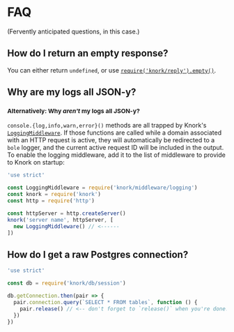# FAQ

(Fervently anticipated questions, in this case.) 

## How do I return an empty response?

You can either return `undefined`, or use
[`require('knork/reply').empty()`](./reference/reply.md#replyemptycode--response).

## Why are my logs all JSON-y?
### <small>Alternatively: Why _aren't_ my logs all JSON-y?</small>

`console.{log,info,warn,error}()` methods are all trapped by Knork's
[`LoggingMiddleware`][ref-logging]. If those functions are called while a
domain associated with an HTTP request is active, they will automatically be
redirected to a `bole` logger, and the current active request ID will be
included in the output. To enable the logging middleware, add it to the
list of middleware to provide to Knork on startup:

```javascript
'use strict'

const LoggingMiddleware = require('knork/middleware/logging')
const knork = require('knork')
const http = require('http')

const httpServer = http.createServer()
knork('server name', httpServer, [
  new LoggingMiddleware() // <------
])
```

## How do I get a raw Postgres connection?

```javascript
'use strict'

const db = require('knork/db/session')

db.getConnection.then(pair => {
  pair.connection.query(`SELECT * FROM tables`, function () {
    pair.release() // <-- don't forget to `release()` when you're done!
  })
}) 
```

[ref-logging]: ./reference/middleware/logging.md
